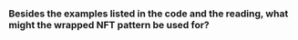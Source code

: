 ### Besides the examples listed in the code and the reading, what might the wrapped NFT pattern be used for?
